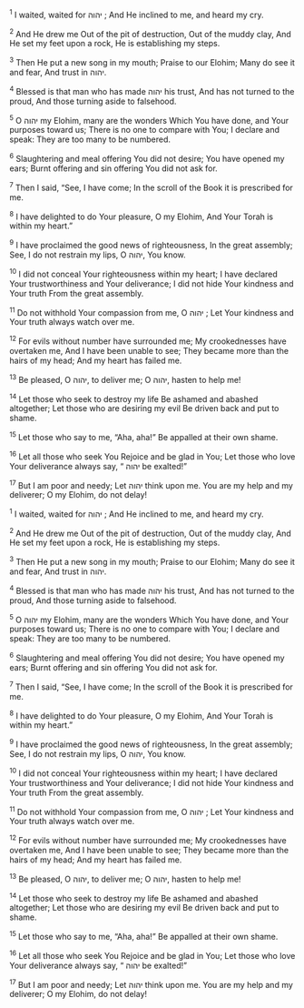 <sup>1</sup> I waited, waited for יהוה ; And He inclined to me, and heard my cry.

<sup>2</sup> And He drew me Out of the pit of destruction, Out of the muddy clay, And He set my feet upon a rock, He is establishing my steps.

<sup>3</sup> Then He put a new song in my mouth; Praise to our Elohim; Many do see it and fear, And trust in יהוה.

<sup>4</sup> Blessed is that man who has made יהוה his trust, And has not turned to the proud, And those turning aside to falsehood.

<sup>5</sup> O יהוה my Elohim, many are the wonders Which You have done, and Your purposes toward us; There is no one to compare with You; I declare and speak: They are too many to be numbered.

<sup>6</sup> Slaughtering and meal offering You did not desire; You have opened my ears; Burnt offering and sin offering You did not ask for.

<sup>7</sup> Then I said, “See, I have come; In the scroll of the Book it is prescribed for me.

<sup>8</sup> I have delighted to do Your pleasure, O my Elohim, And Your Torah is within my heart.”

<sup>9</sup> I have proclaimed the good news of righteousness, In the great assembly; See, I do not restrain my lips, O יהוה, You know.

<sup>10</sup> I did not conceal Your righteousness within my heart; I have declared Your trustworthiness and Your deliverance; I did not hide Your kindness and Your truth From the great assembly.

<sup>11</sup> Do not withhold Your compassion from me, O יהוה ; Let Your kindness and Your truth always watch over me.

<sup>12</sup> For evils without number have surrounded me; My crookednesses have overtaken me, And I have been unable to see; They became more than the hairs of my head; And my heart has failed me.

<sup>13</sup> Be pleased, O יהוה, to deliver me; O יהוה, hasten to help me!

<sup>14</sup> Let those who seek to destroy my life Be ashamed and abashed altogether; Let those who are desiring my evil Be driven back and put to shame.

<sup>15</sup> Let those who say to me, “Aha, aha!” Be appalled at their own shame.

<sup>16</sup> Let all those who seek You Rejoice and be glad in You; Let those who love Your deliverance always say, “ יהוה be exalted!”

<sup>17</sup> But I am poor and needy; Let יהוה think upon me. You are my help and my deliverer; O my Elohim, do not delay!

<sup>1</sup> I waited, waited for יהוה ; And He inclined to me, and heard my cry.

<sup>2</sup> And He drew me Out of the pit of destruction, Out of the muddy clay, And He set my feet upon a rock, He is establishing my steps.

<sup>3</sup> Then He put a new song in my mouth; Praise to our Elohim; Many do see it and fear, And trust in יהוה.

<sup>4</sup> Blessed is that man who has made יהוה his trust, And has not turned to the proud, And those turning aside to falsehood.

<sup>5</sup> O יהוה my Elohim, many are the wonders Which You have done, and Your purposes toward us; There is no one to compare with You; I declare and speak: They are too many to be numbered.

<sup>6</sup> Slaughtering and meal offering You did not desire; You have opened my ears; Burnt offering and sin offering You did not ask for.

<sup>7</sup> Then I said, “See, I have come; In the scroll of the Book it is prescribed for me.

<sup>8</sup> I have delighted to do Your pleasure, O my Elohim, And Your Torah is within my heart.”

<sup>9</sup> I have proclaimed the good news of righteousness, In the great assembly; See, I do not restrain my lips, O יהוה, You know.

<sup>10</sup> I did not conceal Your righteousness within my heart; I have declared Your trustworthiness and Your deliverance; I did not hide Your kindness and Your truth From the great assembly.

<sup>11</sup> Do not withhold Your compassion from me, O יהוה ; Let Your kindness and Your truth always watch over me.

<sup>12</sup> For evils without number have surrounded me; My crookednesses have overtaken me, And I have been unable to see; They became more than the hairs of my head; And my heart has failed me.

<sup>13</sup> Be pleased, O יהוה, to deliver me; O יהוה, hasten to help me!

<sup>14</sup> Let those who seek to destroy my life Be ashamed and abashed altogether; Let those who are desiring my evil Be driven back and put to shame.

<sup>15</sup> Let those who say to me, “Aha, aha!” Be appalled at their own shame.

<sup>16</sup> Let all those who seek You Rejoice and be glad in You; Let those who love Your deliverance always say, “ יהוה be exalted!”

<sup>17</sup> But I am poor and needy; Let יהוה think upon me. You are my help and my deliverer; O my Elohim, do not delay!

